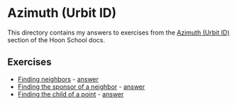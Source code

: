 # Azimuth (Urbit ID)

This directory contains my answers to exercises from the [Azimuth (Urbit ID)](https://docs.urbit.org/build-on-urbit/hoon-school/C-azimuth) section of the Hoon School docs.

## Exercises

* [Finding neighbors](https://docs.urbit.org/build-on-urbit/hoon-school/C-azimuth#exercise-finding-neighbors) - [answer](./exercises/finding-neighbors.hoon)
* [Finding the sponsor of a neighbor](https://docs.urbit.org/build-on-urbit/hoon-school/C-azimuth#exercise-finding-the-sponsor-of-a-neighbor) - [answer](./exercises/finding-the-sponsor-of-a-neighbor.hoon)
* [Finding the child of a point](https://docs.urbit.org/build-on-urbit/hoon-school/C-azimuth#exercise-finding-the-child-of-a-point) - [answer](./exercises/finding-the-child-of-a-point.hoon)
